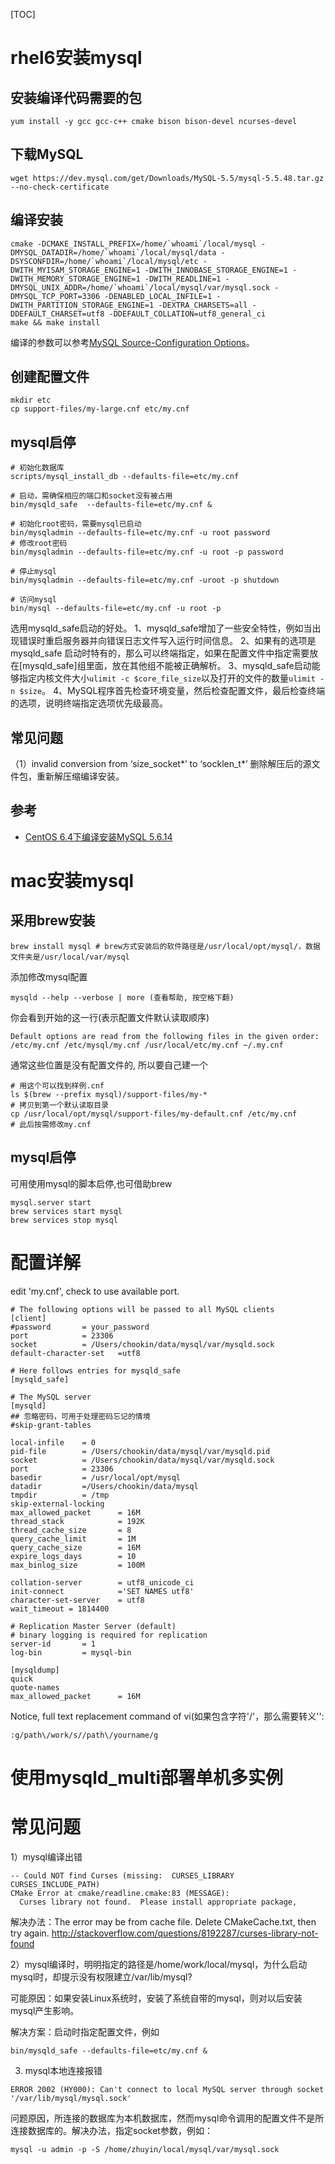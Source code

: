 [TOC]

# rhel6安装mysql
## 安装编译代码需要的包

    yum install -y gcc gcc-c++ cmake bison bison-devel ncurses-devel
## 下载MySQL
    wget https://dev.mysql.com/get/Downloads/MySQL-5.5/mysql-5.5.48.tar.gz --no-check-certificate
## 编译安装

```shell
cmake -DCMAKE_INSTALL_PREFIX=/home/`whoami`/local/mysql -DMYSQL_DATADIR=/home/`whoami`/local/mysql/data -DSYSCONFDIR=/home/`whoami`/local/mysql/etc -DWITH_MYISAM_STORAGE_ENGINE=1 -DWITH_INNOBASE_STORAGE_ENGINE=1 -DWITH_MEMORY_STORAGE_ENGINE=1 -DWITH_READLINE=1 -DMYSQL_UNIX_ADDR=/home/`whoami`/local/mysql/var/mysql.sock -DMYSQL_TCP_PORT=3306 -DENABLED_LOCAL_INFILE=1 -DWITH_PARTITION_STORAGE_ENGINE=1 -DEXTRA_CHARSETS=all -DDEFAULT_CHARSET=utf8 -DDEFAULT_COLLATION=utf8_general_ci
make && make install
```

编译的参数可以参考[MySQL Source-Configuration Options](http://dev.mysql.com/doc/refman/5.5/en/source-configuration-options.html)。

## 创建配置文件

```shell
mkdir etc
cp support-files/my-large.cnf etc/my.cnf
```

## mysql启停

```shell
# 初始化数据库
scripts/mysql_install_db --defaults-file=etc/my.cnf

# 启动，需确保相应的端口和socket没有被占用
bin/mysqld_safe  --defaults-file=etc/my.cnf &

# 初始化root密码，需要mysql已启动
bin/mysqladmin --defaults-file=etc/my.cnf -u root password
# 修改root密码
bin/mysqladmin --defaults-file=etc/my.cnf -u root -p password 

# 停止mysql
bin/mysqladmin --defaults-file=etc/my.cnf -uroot -p shutdown

# 访问mysql
bin/mysql --defaults-file=etc/my.cnf -u root -p
```

选用mysqld_safe启动的好处。
1、mysqld_safe增加了一些安全特性，例如当出现错误时重启服务器并向错误日志文件写入运行时间信息。
2、如果有的选项是mysqld_safe 启动时特有的，那么可以终端指定，如果在配置文件中指定需要放在[mysqld_safe]组里面，放在其他组不能被正确解析。
3、mysqld_safe启动能够指定内核文件大小`ulimit -c $core_file_size`以及打开的文件的数量`ulimit -n $size`。
4、MySQL程序首先检查环境变量，然后检查配置文件，最后检查终端的选项，说明终端指定选项优先级最高。

## 常见问题
（1）invalid conversion from ‘size_socket*’ to ‘socklen_t*’
删除解压后的源文件包，重新解压缩编译安装。

## 参考
- [CentOS 6.4下编译安装MySQL 5.6.14](http://www.cnblogs.com/xiongpq/p/3384681.html)

# mac安装mysql

## 采用brew安装

    brew install mysql # brew方式安装后的软件路径是/usr/local/opt/mysql/，数据文件夹是/usr/local/var/mysql
添加修改mysql配置

    mysqld --help --verbose | more (查看帮助, 按空格下翻)
你会看到开始的这一行(表示配置文件默认读取顺序)

    Default options are read from the following files in the given order:
    /etc/my.cnf /etc/mysql/my.cnf /usr/local/etc/my.cnf ~/.my.cnf
通常这些位置是没有配置文件的, 所以要自己建一个

```shell
# 用这个可以找到样例.cnf
ls $(brew --prefix mysql)/support-files/my-*
# 拷贝到第一个默认读取目录
cp /usr/local/opt/mysql/support-files/my-default.cnf /etc/my.cnf
# 此后按需修改my.cnf
```

## mysql启停
可用使用mysql的脚本启停,也可借助brew

    mysql.server start
    brew services start mysql
    brew services stop mysql

# 配置详解
edit 'my.cnf', check to use available port.

```shell
# The following options will be passed to all MySQL clients
[client]
#password       = your_password
port            = 23306
socket          = /Users/chookin/data/mysql/var/mysqld.sock
default-character-set   =utf8

# Here follows entries for mysqld_safe
[mysqld_safe]

# The MySQL server
[mysqld]
## 忽略密码，可用于处理密码忘记的情境
#skip-grant-tables

local-infile    = 0
pid-file        = /Users/chookin/data/mysql/var/mysqld.pid
socket          = /Users/chookin/data/mysql/var/mysqld.sock
port            = 23306
basedir         = /usr/local/opt/mysql
datadir         =/Users/chookin/data/mysql
tmpdir          = /tmp
skip-external-locking
max_allowed_packet      = 16M
thread_stack            = 192K
thread_cache_size       = 8
query_cache_limit       = 1M
query_cache_size        = 16M
expire_logs_days        = 10
max_binlog_size         = 100M

collation-server        = utf8_unicode_ci
init-connect            ='SET NAMES utf8'
character-set-server    = utf8
wait_timeout = 1814400

# Replication Master Server (default)
# binary logging is required for replication
server-id       = 1
log-bin         = mysql-bin

[mysqldump]
quick
quote-names
max_allowed_packet      = 16M
```

Notice, full text replacement command of vi(如果包含字符'/'，那么需要转义'\':

```shell
:g/path\/work/s//path\/yourname/g
```

# 使用mysqld_multi部署单机多实例

# 常见问题
1）mysql编译出错
```
-- Could NOT find Curses (missing:  CURSES_LIBRARY CURSES_INCLUDE_PATH) 
CMake Error at cmake/readline.cmake:83 (MESSAGE):
  Curses library not found.  Please install appropriate package,
```

解决办法：The error may be from cache file. Delete CMakeCache.txt, then try again. http://stackoverflow.com/questions/8192287/curses-library-not-found 

2）mysql编译时，明明指定的路径是/home/work/local/mysql，为什么启动mysql时，却提示没有权限建立/var/lib/mysql?

可能原因：如果安装Linux系统时，安装了系统自带的mysql，则对以后安装mysql产生影响。

解决方案：启动时指定配置文件，例如
```
bin/mysqld_safe --defaults-file=etc/my.cnf &
```

3) mysql本地连接报错
```
ERROR 2002 (HY000): Can't connect to local MySQL server through socket '/var/lib/mysql/mysql.sock' 
```
问题原因，所连接的数据库为本机数据库，然而mysql命令调用的配置文件不是所连接数据库的。解决办法，指定socket参数，例如：
```
mysql -u admin -p -S /home/zhuyin/local/mysql/var/mysql.sock 
```

